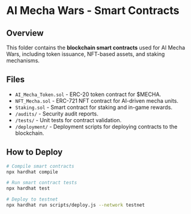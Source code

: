 # AI Mecha Wars - Smart Contracts

## Overview
This folder contains the **blockchain smart contracts** used for AI Mecha Wars, including token issuance, NFT-based assets, and staking mechanisms.

## Files
- `AI_Mecha_Token.sol` - ERC-20 token contract for $MECHA.
- `NFT_Mecha.sol` - ERC-721 NFT contract for AI-driven mecha units.
- `Staking.sol` - Smart contract for staking and in-game rewards.
- `/audits/` - Security audit reports.
- `/tests/` - Unit tests for contract validation.
- `/deployment/` - Deployment scripts for deploying contracts to the blockchain.

## How to Deploy
```bash
# Compile smart contracts
npx hardhat compile

# Run smart contract tests
npx hardhat test

# Deploy to testnet
npx hardhat run scripts/deploy.js --network testnet
